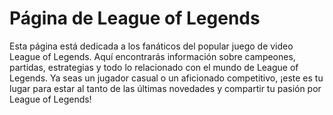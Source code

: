 # Página de League of Legends

Esta página está dedicada a los fanáticos del popular juego de video League of Legends. Aquí encontrarás información sobre campeones, partidas, estrategias y todo lo relacionado con el mundo de League of Legends. Ya seas un jugador casual o un aficionado competitivo, ¡este es tu lugar para estar al tanto de las últimas novedades y compartir tu pasión por League of Legends!

